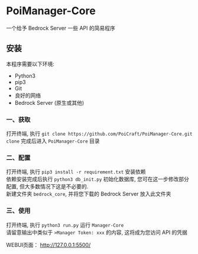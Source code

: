 # PoiManager-Core

一个给予 Bedrock Server 一些 API 的简易程序

## 安装 

本程序需要以下环境:

*  Python3
*  pip3
*  Git
*  良好的网络
*  Bedrock Server (原生或其他)

### 一、获取

打开终端, 执行 `git clone https://github.com/PoiCraft/PoiManager-Core.git`   
`clone` 完成后进入 `PoiManager-Core` 目录

### 二、配置

打开终端, 执行 `pip3 install -r requirement.txt` 安装依赖  
依赖安装完成后执行 `python3 db_init.py` 初始化数据库, 您可在这一步修改部分配置, 但大多数情况下这是不必要的.  
新建文件夹 `bedrock_core`, 并将您下载的 Bedrock Server 放入此文件夹  

### 三、使用

打开终端, 执行 `python3 run.py` 运行 `Manager-Core`  
请留意输出中类似于 `>Manager Token: xxx` 的内容, 这将成为您访问 API 的凭据

WEBUI页面： http://127.0.0.1:5500/
